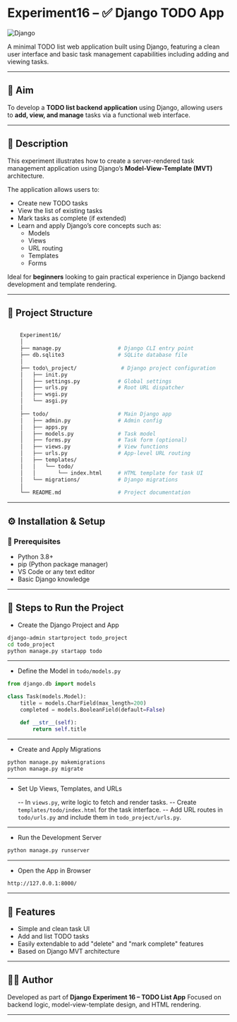 # Experiment16 – ✅ Django TODO App

![Django](https://img.shields.io/badge/Django-5.2-green.svg)

A minimal TODO list web application built using Django, featuring a clean user interface and basic task management capabilities including adding and viewing tasks.

---

## 🎯 Aim

To develop a **TODO list backend application** using Django, allowing users to **add, view, and manage** tasks via a functional web interface.

---

## 📖 Description

This experiment illustrates how to create a server-rendered task management application using Django’s **Model-View-Template (MVT)** architecture.

The application allows users to:

- Create new TODO tasks
- View the list of existing tasks
- Mark tasks as complete (if extended)
- Learn and apply Django’s core concepts such as:
  - Models
  - Views
  - URL routing
  - Templates
  - Forms

Ideal for **beginners** looking to gain practical experience in Django backend development and template rendering.

---

## 🧱 Project Structure

```bash

    Experiment16/
    │
    ├── manage.py                  # Django CLI entry point
    ├── db.sqlite3                 # SQLite database file
    │
    ├── todo\_project/              # Django project configuration
    │   ├── init.py
    │   ├── settings.py            # Global settings
    │   ├── urls.py                # Root URL dispatcher
    │   ├── wsgi.py
    │   └── asgi.py
    │
    ├── todo/                      # Main Django app
    │   ├── admin.py               # Admin config
    │   ├── apps.py
    │   ├── models.py              # Task model
    │   ├── forms.py               # Task form (optional)
    │   ├── views.py               # View functions
    │   ├── urls.py                # App-level URL routing
    │   ├── templates/
    │   │   └── todo/
    │   │       └── index.html     # HTML template for task UI
    │   └── migrations/            # Django migrations
    │
    └── README.md                  # Project documentation

```

---

## ⚙️ Installation & Setup

### 🔧 Prerequisites

- Python 3.8+
- pip (Python package manager)
- VS Code or any text editor
- Basic Django knowledge

---

## 🚀 Steps to Run the Project

- Create the Django Project and App

```bash
django-admin startproject todo_project
cd todo_project
python manage.py startapp todo
```

---

- Define the Model in `todo/models.py`

```python
from django.db import models

class Task(models.Model):
    title = models.CharField(max_length=200)
    completed = models.BooleanField(default=False)

    def __str__(self):
        return self.title
```

---

- Create and Apply Migrations

```bash
python manage.py makemigrations
python manage.py migrate
```

---

- Set Up Views, Templates, and URLs

    -- In `views.py`, write logic to fetch and render tasks.
    -- Create `templates/todo/index.html` for the task interface.
    -- Add URL routes in `todo/urls.py` and include them in `todo_project/urls.py`.

---

- Run the Development Server

```bash
python manage.py runserver
```

---

- Open the App in Browser

`http://127.0.0.1:8000/`

---

## 🧩 Features

- Simple and clean task UI
- Add and list TODO tasks
- Easily extendable to add "delete" and "mark complete" features
- Based on Django MVT architecture

---

## 👨‍💻 Author

Developed as part of **Django Experiment 16 – TODO List App**
Focused on backend logic, model-view-template design, and HTML rendering.

---
